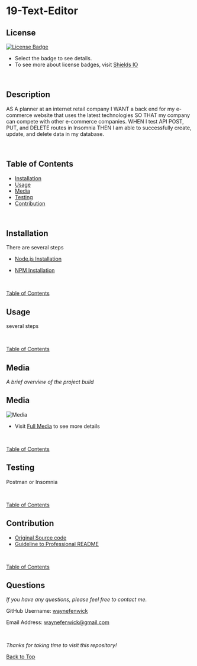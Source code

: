 

# 19-Text-Editor

## License
[![License Badge](https://img.shields.io/badge/license-mit-green?style=plastic)](https://choosealicense.com/licenses/mit/)&nbsp;

* Select the badge to see details.
* To see more about license badges, visit [Shields IO](https://shields.io/category/license)

&nbsp;

## Description
AS A planner at an internet retail company I WANT a back end for my e-commerce website that uses the latest technologies SO THAT my company can compete with other e-commerce companies. WHEN I test API POST, PUT, and DELETE routes in Insomnia THEN I am able to successfully create, update, and delete data in my database.

&nbsp;

## Table of Contents

 * [Installation](#installation)
 * [Usage](#usage)
 * [Media](#media)
 * [Testing](#testing)
 * [Contribution](#contribution)
 

&nbsp;

## Installation

There are several steps

* [Node.js Installation](https://nodejs.org/en)

* [NPM Installation](https://docs.npmjs.com/cli/v8/commands/npm-install)

&nbsp;

[Table of Contents](#table-of-contents)



## Usage

several steps

&nbsp;

[Table of Contents](#table-of-contents)



## Media
_A brief overview of the project build_
&nbsp;

## Media

![Media](./develop/graphics/testing)

* Visit [Full Media](https://drive.google.com/file/d/1RP5O_m4o5pA8fouVVtnfsFCCwfmUrG7Y/view) to see more details

&nbsp;

[Table of Contents](#table-of-contents)



## Testing

Postman or Insomnia

&nbsp;

[Table of Contents](#table-of-contents)



## Contribution



* [Original Source code](https://github.com/coding-boot-camp/potential-enigma)
* [Guideline to Professional README](https://coding-boot-camp.github.io/full-stack/github/professional-readme-guide)

&nbsp;

[Table of Contents](#table-of-contents)



## Questions

_If you have any questions, please feel free to contact me._

GitHub Username: [waynefenwick](https://github.com/waynefenwick)

Email Address: <a href="mailto:waynefenwick@gmail.com">waynefenwick@gmail.com</a>

&nbsp;

_Thanks for taking time to visit this repository!_

[Back to Top](#)

